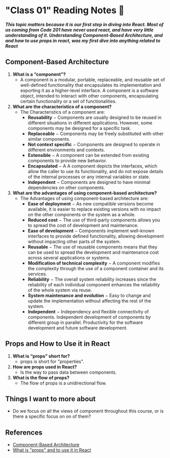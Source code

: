 # "Class 01" Reading Notes 📖

***This topic matters because it is our first step in diving into React. Most of us coming from Code 201 have never used react, and have very little understanding of it. Understanding Component-Based Architecture, and and how to use props in react, was my first dive into anything related to React***

## Component-Based Architecture

1. **What is a “component”?**
   - A component is a modular, portable, replaceable, and reusable set of well-defined functionality that encapsulates its implementation and exporting it as a higher-level interface. A component is a software object, intended to interact with other components, encapsulating certain functionality or a set of functionalities.
2. **What are the characteristics of a component?**
   - The Characteristics of a component are:
     - **Reusability** − Components are usually designed to be reused in different situations in different applications. However, some components may be designed for a specific task.
     - **Replaceable** − Components may be freely substituted with other similar components.
     - **Not context specific** − Components are designed to operate in different environments and contexts.
     - **Extensible** − A component can be extended from existing components to provide new behavior.
     - **Encapsulated** − A A component depicts the interfaces, which allow the caller to use its functionality, and do not expose details of the internal processes or any internal variables or state.
     - **Independent** − Components are designed to have minimal dependencies on other components.
3. **What are the advantages of using component-based architecture?**
   - The Advantages of using component-based architecture are:
     - **Ease of deployment** − As new compatible versions become available, it is easier to replace existing versions with no impact on the other components or the system as a whole.
     - **Reduced cost** − The use of third-party components allows you to spread the cost of development and maintenance.
     - **Ease of development** − Components implement well-known interfaces to provide defined functionality, allowing development without impacting other parts of the system.
     - **Reusable** − The use of reusable components means that they can be used to spread the development and maintenance cost across several applications or systems.
     - **Modification of technical complexity** − A component modifies the complexity through the use of a component container and its services.
     - **Reliability** − The overall system reliability increases since the reliability of each individual component enhances the reliability of the whole system via reuse.
     - **System maintenance and evolution** − Easy to change and update the implementation without affecting the rest of the system.
     - **Independent** − Independency and flexible connectivity of components. Independent development of components by different group in parallel. Productivity for the software development and future software development.

## Props and How to Use it in React

1. **What is “props” short for?**
   - props is short for "properties".
2. **How are props used in React?**
   - Is the way to pass data between components.
3. **What is the flow of props?**
   - The flow of props is a unidirectional flow.

## Things I want to more about

- Do we focus on all the views of component throughout this course, or is there a specific focus on on of them?

## References

- [Component-Based Architecture](https://www.tutorialspoint.com/software_architecture_design/component_based_architecture.htm)
- [What is "props" and to use it in React](https://itnext.io/what-is-props-and-how-to-use-it-in-react-da307f500da0)
